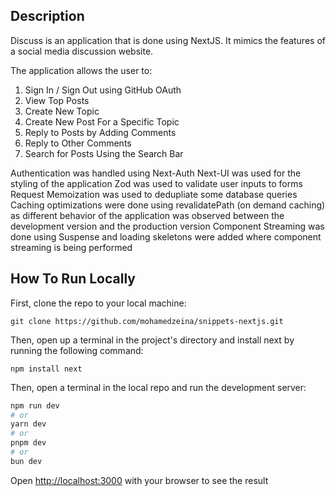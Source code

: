 ## Description
Discuss is an application that is done using NextJS. It mimics the features of a social media discussion website. 

The application allows the user to:
1) Sign In / Sign Out using GitHub OAuth
2) View Top Posts
3) Create New Topic
4) Create New Post For a Specific Topic
5) Reply to Posts by Adding Comments
6) Reply to Other Comments
7) Search for Posts Using the Search Bar

Authentication was handled using Next-Auth 
Next-UI was used for the styling of the application
Zod was used to validate user inputs to forms 
Request Memoization was used to dedupliate some database queries
Caching optimizations were done using revalidatePath (on demand caching) as different behavior of the application was observed between the development version and the production version
Component Streaming was done using Suspense and loading skeletons were added where component streaming is being performed

## How To Run Locally
First, clone the repo to your local machine:
```
git clone https://github.com/mohamedzeina/snippets-nextjs.git
```
Then, open up a terminal in the project's directory and install next by running the following command:
```
npm install next
```
Then, open a terminal in the local repo and run the development server:

```bash
npm run dev
# or
yarn dev
# or
pnpm dev
# or
bun dev
```

Open [http://localhost:3000](http://localhost:3000) with your browser to see the result

